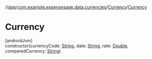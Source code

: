 //[app](../../../index.md)/[com.example.expensesage.data.currencies](../index.md)/[Currency](index.md)/[Currency](-currency.md)

# Currency

[androidJvm]\
constructor(currencyCode: [String](https://kotlinlang.org/api/latest/jvm/stdlib/kotlin/-string/index.html), date: [String](https://kotlinlang.org/api/latest/jvm/stdlib/kotlin/-string/index.html), rate: [Double](https://kotlinlang.org/api/latest/jvm/stdlib/kotlin/-double/index.html), comparedCurrency: [String](https://kotlinlang.org/api/latest/jvm/stdlib/kotlin/-string/index.html))
